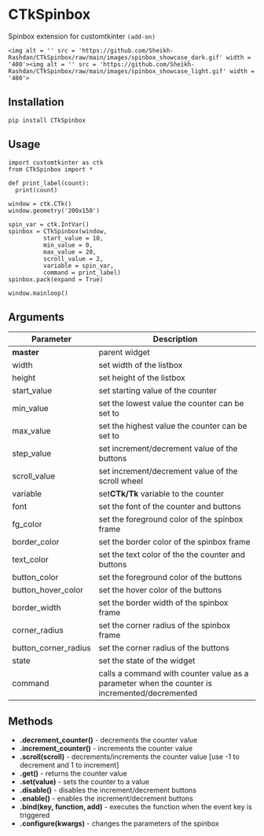 # CTkSpinbox

Spinbox extension for customtkinter `(add-on)`

`<img alt = '' src = 'https://github.com/Sheikh-Rashdan/CTkSpinbox/raw/main/images/spinbox_showcase_dark.gif' width = '400'><img alt = '' src = 'https://github.com/Sheikh-Rashdan/CTkSpinbox/raw/main/images/spinbox_showcase_light.gif' width = '400'>`

## Installation

```
pip install CTkSpinbox
```

## Usage

```
import customtkinter as ctk
from CTkSpinbox import *

def print_label(count):
  print(count)

window = ctk.CTk()
window.geometry('200x150')

spin_var = ctk.IntVar()
spinbox = CTkSpinbox(window,
          start_value = 10,
          min_value = 0,
          max_value = 20,
          scroll_value = 2,
          variable = spin_var,
          command = print_label)
spinbox.pack(expand = True)

window.mainloop()
```

## Arguments

| Parameter            | Description                                                                                   |
| -------------------- | --------------------------------------------------------------------------------------------- |
| **master**           | parent widget                                                                                 |
| width                | set width of the listbox                                                                      |
| height               | set height of the listbox                                                                     |
| start_value          | set starting value of the counter                                                             |
| min_value            | set the lowest value the counter can be set to                                                |
| max_value            | set the highest value the counter can be set to                                               |
| step_value           | set increment/decrement value of the buttons                                                  |
| scroll_value         | set increment/decrement value of the scroll wheel                                             |
| variable             | set**CTk/Tk** variable to the counter                                                         |
| font                 | set the font of the counter and buttons                                                       |
| fg_color             | set the foreground color of the spinbox frame                                                 |
| border_color         | set the border color of the spinbox frame                                                     |
| text_color           | set the text color of the the counter and buttons                                             |
| button_color         | set the foreground color of the buttons                                                       |
| button_hover_color   | set the hover color of the buttons                                                            |
| border_width         | set the border width of the spinbox frame                                                     |
| corner_radius        | set the corner radius of the spinbox frame                                                    |
| button_corner_radius | set the corner radius of the buttons                                                          |
| state                | set the state of the widget                                                                   |
| command              | calls a command with counter value as a parameter when the counter is incremented/decremented |

## Methods

- **.decrement_counter()** - decrements the counter value
- **.increment_counter()** - increments the counter value
- **.scroll(scroll)** - decrements/increments the counter value [use -1 to decrement and 1 to increment]
- **.get()** - returns the counter value
- **.set(value)** - sets the counter to a value
- **.disable()** - disables the increment/decrement buttons
- **.enable()** - enables the increment/decrement buttons
- **.bind(key, function, add)** - executes the function when the event key is triggered
- **.configure(kwargs)** - changes the parameters of the spinbox
